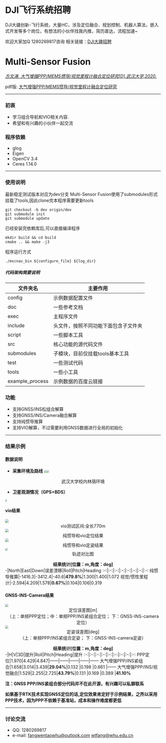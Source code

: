# DJI飞行系统招聘
DJI大疆创新-飞行系统，大量HC，涉及定位融合、规划控制、机器人算法，嵌入式开发等多个岗位，有想法的小伙伴找我内推，简历直达，流程加速~

欢迎大家加Q 1280269817咨询  相关链接：[DJI大疆招聘](https://we.dji.com/zh-CN/social?category=1&keyWord=%E9%A3%9E%E8%A1%8C)

# Multi-Sensor Fusion


[*方文涛. 大气增强PPP/MEMS惯导/视觉里程计融合定位研究[D].武汉大学,2020.*](https://kns.cnki.net/kcms/detail/detail.aspx?dbcode=CMFD&dbname=CMFD202101&filename=1020969883.nh&uniplatform=NZKPT&v=igHPPI4WEUpm5pnfstuIPr8IXrMwBy9c7iI_utCrWxRiygg7s3p2_Wv9svcczXyT)

pdf版: [大气增强PPP/MEMS惯导/视觉里程计融合定位研究](./doc/大气增强PPP-MEMS惯导-视觉里程计融合定位研究.pdf)

---
### 初衷
- 学习组合导航和VIO相关内容.
- 希望和有兴趣的小伙伴一起交流

### 程序依赖
- glog 
- Eigen
- OpenCV 3.4
- Ceres 1.14.0
---
### 使用说明
最新稳定测试版本对应为dev分支
Multi-Sensor Fusion使用了submodules形式挂载了tools,因此clone完本程序需要更新tools

```shell
git checkout -b dev origin/dev
git submodule init
git submodule update
```
已经安装完依赖库后,可以直接编译程序
```shell
mkdir build && cd build 
cmake .. && make -j3
```

程序运行方式
```shell
./mscnav_bin ${configure_file} ${log_dir}
```
##### 代码架构简要说明
 文件夹名 | 主要作用 
-|-
 config | 示例数据配置文件
 doc | 一些参考文档
exec | 主程序文件
include | 头文件，按照不同功能下面包含子文件夹
script | 一些脚本工具
src | 核心功能的源代码文件
submodules | 子模块，目前仅挂载tools基本工具
test | 一些测试代码
tools | 一些小工具
example_process | 示例数据的百度云链接

### 功能
- 支持GNSS/INS松组合解算
- 支持GNSS/INS/Camera融合解算
- 支持纯惯导推算
- 支持VIO解算，不过需要利用GNSS数据进行全局的初始化
----
### 结果示例
#### 数据说明
- **采集环境及路线**
<img src="./pic/3.jpg" style="zoom:50%"><img src="./pic/4.jpg" style="zoom:50%">
<center>武汉大学校内林荫环境</center>

- **卫星观测情况（GPS+BDS）**
<img src="./pic/6.jpg" style="zoom:40%">


#### vio结果
<img src="./pic/7.jpg" style="zoom:70%">
<center> vio测试区间:全长770m </center>

<img src="./pic/8.png" style="zoom:70%">
<center> 纯惯导和vio定位结果 </center>

<img src="./pic/9.png" style="zoom:70%">
<center> 纯惯导和vio定姿结果 </center>

<img src="./pic/10.jpg" style="zoom:50%">
<center> 轨迹对比图 </center>


**<center>结果统计[位置：m,角度：deg]</center>**
-|North|East|Down|误差漂移|Roll|Pitch|Heading
:-:|:-:|:-:|:-:|:-:|:-:|:-:|:-:
纯惯导推算|-1416.3|-3412.4|-40.6|**479.8%**|1.300|1.400|1.072
视觉/惯性里程计|-2.594|4.209|1.578|**0.67%**|0.104|0.106|0.319


#### GNSS-INS-Camera结果
<img src="./pic/11.jpg" style="zoom:60%">
<center> 定位误差图[m] </center>
<center> （上：单频PPP定位；中：单频PPP/INS紧组合定位； 下：GNSS-INS-camera定位） </center>

<img src="./pic/12.jpg" style="zoom:60%">
<center> 定姿误差图[deg] </center>
<center> （上：单频PPP/INS紧组合定姿； 下：GNSS-INS-camera定姿） </center>

**<center>结果统计[位置：m,角度：deg]</center>**
-|H|V|3D|提升|Roll|Pitch|Heading|提升
:-:|:-:|:-:|:-:|:-:|:-:|:-:|:-:|:-:
PPP定位|1.970|4.429|4.847|——|——|——|——|——
大气增强PPP/INS紧组合|1.658|3.014|3.439|**29.04%**|0.132 |0.198 |0.661 |——
大气增强PPP/INS/视觉融合|1.529|2.255|2.725|**43.79%**|0.131 |0.169 |0.389 |**41.10%**

**注：GNSS PPP/INS紧组合部分代码并不在此开源，有兴趣可以私聊联系**

**如果基于RTK技术实现GNSS定位的话,定位效果肯定好于示例结果，之所以采用PPP技术，因为PPP不依赖于基准站，成本和操作难度都更低**

---

### 讨论交流
- QQ: 1280269817
- e-mail: fangwentaowhu@outlook.com   wtfang@whu.edu.cn
